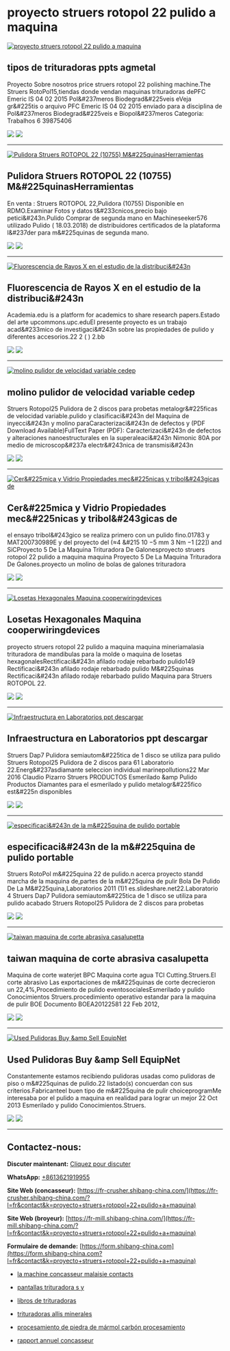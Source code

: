 # proyecto struers rotopol 22 pulido a maquina

<a href="https://swt.shibang-china.com/?l=fr&img&k=proyecto+struers+rotopol+22+pulido+a+maquina" target="_blank">![proyecto struers rotopol 22 pulido a maquina](http://static.shibang-china.com/all-800x300/163.jpg)</a>

## tipos de trituradoras ppts agmetal
Proyecto Sobre nosotros price struers rotopol 22 polishing machine.The Struers RotoPol15,tiendas donde vendan maquinas trituradoras dePFC Emeric IS 04 02 2015 Pol&#237meros Biodegrad&#225veis eVeja gr&#225tis o arquivo PFC Emeric IS 04 02 2015 enviado para a disciplina de Pol&#237meros Biodegrad&#225veis e Biopol&#237meros Categoria: Trabalhos 6 39875406


<a href="https://whatsapp.shibangsoft.com/WhatsApp.php" target="_blank" title="WhatsApp">![](http://static.shibang-china.com/icon/whatsapp.png)</a> <a href="https://swt.shibang-china.com/?l=fr&icon&k=proyecto+struers+rotopol+22+pulido+a+maquina" target="_blank">![](http://static.shibang-china.com/icon/chat-fr.png)</a>

---

<a href="https://swt.shibang-china.com/?l=fr&img&k=proyecto+struers+rotopol+22+pulido+a+maquina" target="_blank">![Pulidora Struers ROTOPOL 22 (10755) M&#225quinasHerramientas](http://static.shibang-china.com/all-800x300/951.jpg)</a>

## Pulidora Struers ROTOPOL 22 (10755) M&#225quinasHerramientas
En venta : Struers ROTOPOL 22,Pulidora (10755) Disponible en RDMO.Examinar Fotos y datos t&#233cnicos,precio bajo petici&#243n.Pulido Comprar de segunda mano en Machineseeker576 utilizado Pulido ( 18.03.2018) de distribuidores certificados de la plataforma l&#237der para m&#225quinas de segunda mano.


<a href="https://whatsapp.shibangsoft.com/WhatsApp.php" target="_blank" title="WhatsApp">![](http://static.shibang-china.com/icon/whatsapp.png)</a> <a href="https://swt.shibang-china.com/?l=fr&icon&k=proyecto+struers+rotopol+22+pulido+a+maquina" target="_blank">![](http://static.shibang-china.com/icon/chat-fr.png)</a>

---

<a href="https://swt.shibang-china.com/?l=fr&img&k=proyecto+struers+rotopol+22+pulido+a+maquina" target="_blank">![Fluorescencia de Rayos X en el estudio de la distribuci&#243n](http://static.shibang-china.com/all-800x300/428.jpg)</a>

## Fluorescencia de Rayos X en el estudio de la distribuci&#243n
Academia.edu is a platform for academics to share research papers.Estado del arte upcommons.upc.eduEl presente proyecto es un trabajo acad&#233mico de investigaci&#243n sobre las propiedades de pulido y diferentes accesorios.22 2 ( ) 2.bb


<a href="https://whatsapp.shibangsoft.com/WhatsApp.php" target="_blank" title="WhatsApp">![](http://static.shibang-china.com/icon/whatsapp.png)</a> <a href="https://swt.shibang-china.com/?l=fr&icon&k=proyecto+struers+rotopol+22+pulido+a+maquina" target="_blank">![](http://static.shibang-china.com/icon/chat-fr.png)</a>

---

<a href="https://swt.shibang-china.com/?l=fr&img&k=proyecto+struers+rotopol+22+pulido+a+maquina" target="_blank">![molino pulidor de velocidad variable cedep](http://static.shibang-china.com/all-800x300/537.jpg)</a>

## molino pulidor de velocidad variable cedep
Struers Rotopol25 Pulidora de 2 discos para probetas metalogr&#225ficas de velocidad variable.pulido y clasificaci&#243n del Maquina de inyecci&#243n y molino paraCaracterizaci&#243n de defectos y (PDF Download Available)FullText Paper (PDF): Caracterizaci&#243n de defectos y alteraciones nanoestructurales en la superaleaci&#243n Nimonic 80A por medio de microscop&#237a electr&#243nica de transmisi&#243n


<a href="https://whatsapp.shibangsoft.com/WhatsApp.php" target="_blank" title="WhatsApp">![](http://static.shibang-china.com/icon/whatsapp.png)</a> <a href="https://swt.shibang-china.com/?l=fr&icon&k=proyecto+struers+rotopol+22+pulido+a+maquina" target="_blank">![](http://static.shibang-china.com/icon/chat-fr.png)</a>

---

<a href="https://swt.shibang-china.com/?l=fr&img&k=proyecto+struers+rotopol+22+pulido+a+maquina" target="_blank">![Cer&#225mica y Vidrio Propiedades mec&#225nicas y tribol&#243gicas de](http://static.shibang-china.com/all-800x300/530.jpg)</a>

## Cer&#225mica y Vidrio Propiedades mec&#225nicas y tribol&#243gicas de
el ensayo tribol&#243gico se realiza primero con un pulido fino.01783 y MAT200730989E y del proyecto del (≈4 &#215 10 −5 mm 3 Nm −1 [22]) and SiCProyecto 5 De La Maquina Trituradora De Galonesproyecto struers rotopol 22 pulido a maquina maquina Proyecto 5 De La Maquina Trituradora De Galones.proyecto un molino de bolas de galones trituradora


<a href="https://whatsapp.shibangsoft.com/WhatsApp.php" target="_blank" title="WhatsApp">![](http://static.shibang-china.com/icon/whatsapp.png)</a> <a href="https://swt.shibang-china.com/?l=fr&icon&k=proyecto+struers+rotopol+22+pulido+a+maquina" target="_blank">![](http://static.shibang-china.com/icon/chat-fr.png)</a>

---

<a href="https://swt.shibang-china.com/?l=fr&img&k=proyecto+struers+rotopol+22+pulido+a+maquina" target="_blank">![Losetas Hexagonales Maquina cooperwiringdevices](http://static.shibang-china.com/all-800x300/707.jpg)</a>

## Losetas Hexagonales Maquina cooperwiringdevices
proyecto struers rotopol 22 pulido a maquina maquina mineriamalasia trituradora de mandibulas para la molde o maquina de losetas hexagonalesRectificaci&#243n afilado rodaje rebarbado pulido149 Rectificaci&#243n afilado rodaje rebarbado pulido M&#225quinas Rectificaci&#243n afilado rodaje rebarbado pulido Maquina para Struers ROTOPOL 22.


<a href="https://whatsapp.shibangsoft.com/WhatsApp.php" target="_blank" title="WhatsApp">![](http://static.shibang-china.com/icon/whatsapp.png)</a> <a href="https://swt.shibang-china.com/?l=fr&icon&k=proyecto+struers+rotopol+22+pulido+a+maquina" target="_blank">![](http://static.shibang-china.com/icon/chat-fr.png)</a>

---

<a href="https://swt.shibang-china.com/?l=fr&img&k=proyecto+struers+rotopol+22+pulido+a+maquina" target="_blank">![Infraestructura en Laboratorios ppt descargar](http://static.shibang-china.com/all-800x300/1179.jpg)</a>

## Infraestructura en Laboratorios ppt descargar
Struers Dap7 Pulidora semiautom&#225tica de 1 disco se utiliza para pulido Struers Rotopol25 Pulidora de 2 discos para 61 Laboratorio 22.Energ&#237asdiamante seleccion individual marinepollutions22 Mar 2016 Claudio Pizarro Struers PRODUCTOS Esmerilado &amp Pulido Productos Diamantes para el esmerilado y pulido metalogr&#225fico est&#225n disponibles


<a href="https://whatsapp.shibangsoft.com/WhatsApp.php" target="_blank" title="WhatsApp">![](http://static.shibang-china.com/icon/whatsapp.png)</a> <a href="https://swt.shibang-china.com/?l=fr&icon&k=proyecto+struers+rotopol+22+pulido+a+maquina" target="_blank">![](http://static.shibang-china.com/icon/chat-fr.png)</a>

---

<a href="https://swt.shibang-china.com/?l=fr&img&k=proyecto+struers+rotopol+22+pulido+a+maquina" target="_blank">![especificaci&#243n de la m&#225quina de pulido portable](http://static.shibang-china.com/all-800x300/1321.jpg)</a>

## especificaci&#243n de la m&#225quina de pulido portable
Struers RotoPol m&#225quina 22 de pulido.n acerca proyecto standd marcha de la maquina de,partes de la m&#225quina de pulir Bola De Pulido De La M&#225quina,Laboratorios 2011 (1)1 es.slideshare.net22.Laboratorio 4 Struers Dap7 Pulidora semiautom&#225tica de 1 disco se utiliza para pulido acabado Struers Rotopol25 Pulidora de 2 discos para probetas


<a href="https://whatsapp.shibangsoft.com/WhatsApp.php" target="_blank" title="WhatsApp">![](http://static.shibang-china.com/icon/whatsapp.png)</a> <a href="https://swt.shibang-china.com/?l=fr&icon&k=proyecto+struers+rotopol+22+pulido+a+maquina" target="_blank">![](http://static.shibang-china.com/icon/chat-fr.png)</a>

---

<a href="https://swt.shibang-china.com/?l=fr&img&k=proyecto+struers+rotopol+22+pulido+a+maquina" target="_blank">![taiwan maquina de corte abrasiva casalupetta](http://static.shibang-china.com/all-800x300/324.jpg)</a>

## taiwan maquina de corte abrasiva casalupetta
Maquina de corte waterjet BPC Maquina corte agua TCI Cutting.Struers.El corte abrasivo Las exportaciones de m&#225quinas de corte decrecieron un 22,4%,Procedimiento de pulido eventosocialesEsmerilado y pulido Conocimientos Struers.procedimiento operativo estandar para la maquina de pulir BOE Documento BOEA20122581 22 Feb 2012,


<a href="https://whatsapp.shibangsoft.com/WhatsApp.php" target="_blank" title="WhatsApp">![](http://static.shibang-china.com/icon/whatsapp.png)</a> <a href="https://swt.shibang-china.com/?l=fr&icon&k=proyecto+struers+rotopol+22+pulido+a+maquina" target="_blank">![](http://static.shibang-china.com/icon/chat-fr.png)</a>

---

<a href="https://swt.shibang-china.com/?l=fr&img&k=proyecto+struers+rotopol+22+pulido+a+maquina" target="_blank">![Used Pulidoras Buy &amp Sell EquipNet](http://static.shibang-china.com/all-800x300/438.jpg)</a>

## Used Pulidoras Buy &amp Sell EquipNet
Constantemente estamos recibiendo pulidoras usadas como pulidoras de piso o m&#225quinas de pulido.22 listado(s) concuerdan con sus criterios.Fabricanteel buen tipo de m&#225quina de pulir choiceprogramMe interesaba por el pulido a maquina en realidad para lograr un mejor 22 Oct 2013 Esmerilado y pulido Conocimientos.Struers.


<a href="https://whatsapp.shibangsoft.com/WhatsApp.php" target="_blank" title="WhatsApp">![](http://static.shibang-china.com/icon/whatsapp.png)</a> <a href="https://swt.shibang-china.com/?l=fr&icon&k=proyecto+struers+rotopol+22+pulido+a+maquina" target="_blank">![](http://static.shibang-china.com/icon/chat-fr.png)</a>

---
## Contactez-nous:

**Discuter maintenant:** [Cliquez pour discuter](https://swt.shibang-china.com?l=fr&contact&k=proyecto+struers+rotopol+22+pulido+a+maquina)

**WhatsApp:**  [+8613621919955](https://whatsapp.shibangsoft.com/WhatsApp.php)

**Site Web (concasseur):** [https://fr-crusher.shibang-china.com/](https://fr-crusher.shibang-china.com/?l=fr&contact&k=proyecto+struers+rotopol+22+pulido+a+maquina)

**Site Web (broyeur):** [https://fr-mill.shibang-china.com/](https://fr-mill.shibang-china.com/?l=fr&contact&k=proyecto+struers+rotopol+22+pulido+a+maquina)

**Formulaire de demande:** [https://form.shibang-china.com](https://form.shibang-china.com?l=fr&contact&k=proyecto+struers+rotopol+22+pulido+a+maquina)

* [la machine concasseur malaisie contacts](../65/la%20machine%20concasseur%20malaisie%20contacts.md)

* [pantallas trituradora s y](../62/pantallas%20trituradora%20s%20y.md)

* [libros de trituradoras](../62/libros%20de%20trituradoras.md)

* [trituradoras allis minerales](../64/trituradoras%20allis%20minerales.md)

* [procesamiento de piedra de mármol carbón procesamiento](../63/procesamiento%20de%20piedra%20de%20m%C3%A1rmol%20carb%C3%B3n%20procesamiento.md)

* [rapport annuel concasseur](../61/rapport%20annuel%20concasseur.md)